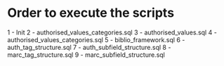 # Order to execute the scripts
1 - Init 
2 - authorised_values_categories.sql
3 - authorised_values.sql
4 - authorised_values_categories.sql
5 - biblio_framework.sql
6 - auth_tag_structure.sql
7 - auth_subfield_structure.sql
8 - marc_tag_structure.sql
9 - marc_subfield_structure.sql